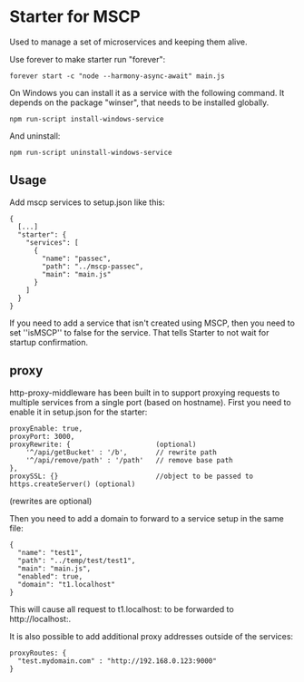 # Starter for MSCP

Used to manage a set of microservices and keeping them alive.

Use forever to make starter run "forever":

```
forever start -c "node --harmony-async-await" main.js
```

On Windows you can install it as a service with the following command. It depends on the package "winser", that needs to be installed globally.
```
npm run-script install-windows-service
```

And uninstall:
```
npm run-script uninstall-windows-service
```

## Usage

Add mscp services to setup.json like this:

```
{
  [...]
  "starter": {
    "services": [
      {
        "name": "passec",
        "path": "../mscp-passec",
        "main": "main.js"
      }
    ]
  }
}
```

If you need to add a service that isn't created using MSCP, then you need to set ''isMSCP'' to false for the service. That tells Starter to not wait for startup confirmation.

## proxy

http-proxy-middleware has been built in to support proxying requests to multiple services from a single port (based on hostname). First you need to enable it in setup.json for the starter:

```
proxyEnable: true,
proxyPort: 3000,
proxyRewrite: {                     (optional)
    '^/api/getBucket' : '/b',       // rewrite path
    '^/api/remove/path' : '/path'   // remove base path
},
proxySSL: {}                        //object to be passed to https.createServer() (optional)
```

(rewrites are optional)

Then you need to add a domain to forward to a service setup in the same file:

```
{
  "name": "test1",
  "path": "../temp/test/test1",
  "main": "main.js",
  "enabled": true,
  "domain": "t1.localhost"
}
```

This will cause all request to t1.localhost:<proxyPort> to be forwarded to http://localhost:<port in service setup.json>.

It is also possible to add additional proxy addresses outside of the services:

```
proxyRoutes: {
  "test.mydomain.com" : "http://192.168.0.123:9000"
}
```
